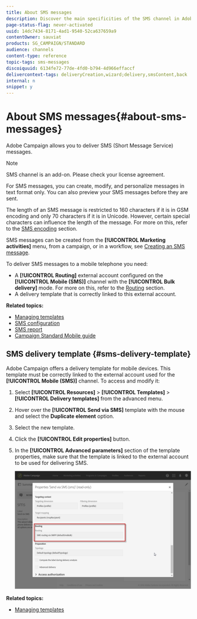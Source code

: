 ```yaml
---
title: About SMS messages
description: Discover the main specificities of the SMS channel in Adobe Campaign.
page-status-flag: never-activated
uuid: 14dc7434-8171-4ad1-9540-52ca637659a9
contentOwner: sauviat
products: SG_CAMPAIGN/STANDARD
audience: channels
content-type: reference
topic-tags: sms-messages
discoiquuid: 6134fe72-77de-4fd0-b794-4d966effaccf
delivercontext-tags: deliveryCreation,wizard;delivery,smsContent,back
internal: n
snippet: y
---
```


# About SMS messages{#about-sms-messages}

Adobe Campaign allows you to deliver SMS (Short Message Service) messages.

>[!NOTE]
>
>SMS channel is an add-on. Please check your license agreement.

For SMS messages, you can create, modify, and personalize messages in text format only. You can also preview your SMS messages before they are sent.

The length of an SMS message is restricted to 160 characters if it is in GSM encoding and only 70 characters if it is in Unicode. However, certain special characters can influence the length of the message. For more on this, refer to the [SMS encoding](../../administration/using/configuring-sms-channel.md#sms-encoding--length-and-transliteration) section.

SMS messages can be created from the **[!UICONTROL Marketing activities]** menu, from a campaign, or in a workflow, see [Creating an SMS message](../../channels/using/creating-an-sms-message.md).

To deliver SMS messages to a mobile telephone you need:

* A **[!UICONTROL Routing]** external account configured on the **[!UICONTROL Mobile (SMS)]** channel with the **[!UICONTROL Bulk delivery]** mode. For more on this, refer to the [Routing](../../administration/using/configuring-sms-channel.md#defining-an-sms-routing) section.
* A delivery template that is correctly linked to this external account.

**Related topics:**

* [Managing templates](../../start/using/marketing-activity-templates.md)
* [SMS configuration](../../administration/using/configuring-sms-channel.md#defining-an-sms-routing)
* [SMS report](../../reporting/using/sms-report.md)
* [Campaign Standard Mobile guide](https://helpx.adobe.com/campaign/kb/acs-mobile.html)

## SMS delivery template {#sms-delivery-template}

Adobe Campaign offers a delivery template for mobile devices. This template must be correctly linked to the external account used for the **[!UICONTROL Mobile (SMS)]** channel. To access and modify it:

1. Select **[!UICONTROL Resources]** > **[!UICONTROL Templates]** > **[!UICONTROL Delivery templates]** from the advanced menu.
1. Hover over the **[!UICONTROL Send via SMS]** template with the mouse and select the **Duplicate element** option.
1. Select the new template.
1. Click the **[!UICONTROL Edit properties]** button.
1. In the **[!UICONTROL Advanced parameters]** section of the template properties, make sure that the template is linked to the external account to be used for delivering SMS.

   ![](assets/sms_template.png)

**Related topics:**

* [Managing templates](../../start/using/marketing-activity-templates.md)
